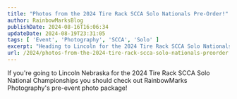 ```yaml
---
title: "Photos from the 2024 Tire Rack SCCA Solo Nationals Pre-Order!"
author: RainbowMarksBlog
publishDate: 2024-08-16T16:06:34
updateDate: 2024-08-19T23:31:05
tags: [ 'Event', 'Photography', 'SCCA', 'Solo' ]
excerpt: "Heading to Lincoln for the 2024 Tire Rack SCCA Solo Nationals? Don't miss RainbowMarks Photography's pre-event photo package! Capture the memories."
url: /2024/photos-from-the-2024-tire-rack-scca-solo-nationals-preorder  # Use the generated URL with year
---
```

If you're going to Lincoln Nebraska for the 2024 Tire Rack SCCA Solo National Championships you should check out RainbowMarks Photography's pre-event photo package!

